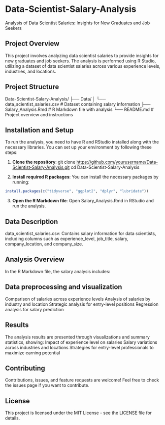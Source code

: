 # Data-Scientist-Salary-Analysis
Analysis of Data Scientist Salaries: Insights for New Graduates and Job Seekers

## Project Overview
This project involves analyzing data scientist salaries to provide insights for new graduates and job seekers. The analysis is performed using R Studio, utilizing a dataset of data scientist salaries across various experience levels, industries, and locations.

## Project Structure
Data-Scientist-Salary-Analysis/
├── Data/
│   └── data_scientist_salaries.csv  # Dataset containing salary information
├── Salary_Analysis.Rmd              # R Markdown file with analysis
└── README.md                        # Project overview and instructions

## Installation and Setup
To run the analysis, you need to have R and RStudio installed along with the necessary libraries. You can set up your environment by following these steps:

1. **Clone the repository**:
git clone https://github.com/yourusername/Data-Scientist-Salary-Analysis.git
cd Data-Scientist-Salary-Analysis

2. **Install required R packages**:
You can install the necessary packages by running:
```R
install.packages(c("tidyverse", "ggplot2", "dplyr", "lubridate"))
```
3. **Open the R Markdown file**:
Open Salary_Analysis.Rmd in RStudio and run the analysis.

## Data Description

data_scientist_salaries.csv: Contains salary information for data scientists, including columns such as experience_level, job_title, salary, company_location, and company_size.

## Analysis Overview
In the R Markdown file, the salary analysis includes:

## Data preprocessing and visualization
Comparison of salaries across experience levels
Analysis of salaries by industry and location
Strategic analysis for entry-level positions
Regression analysis for salary prediction

## Results
The analysis results are presented through visualizations and summary statistics, showing:
Impact of experience level on salaries
Salary variations across industries and locations
Strategies for entry-level professionals to maximize earning potential

## Contributing
Contributions, issues, and feature requests are welcome! Feel free to check the issues page if you want to contribute.

## License
This project is licensed under the MIT License - see the LICENSE file for details.
